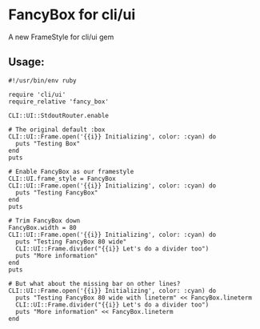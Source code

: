 # FancyBox for cli/ui

A new FrameStyle for cli/ui gem

## Usage:

    #!/usr/bin/env ruby

    require 'cli/ui'
    require_relative 'fancy_box'

    CLI::UI::StdoutRouter.enable

    # The original default :box
    CLI::UI::Frame.open('{{i}} Initializing', color: :cyan) do
      puts "Testing Box"
    end
    puts

    # Enable FancyBox as our framestyle
    CLI::UI.frame_style = FancyBox
    CLI::UI::Frame.open('{{i}} Initializing', color: :cyan) do
      puts "Testing FancyBox"
    end
    puts

    # Trim FancyBox down
    FancyBox.width = 80
    CLI::UI::Frame.open('{{i}} Initializing', color: :cyan) do
      puts "Testing FancyBox 80 wide"
      CLI::UI::Frame.divider("{{i}} Let's do a divider too")
      puts "More information"
    end
    puts

    # But what about the missing bar on other lines?
    CLI::UI::Frame.open('{{i}} Initializing', color: :cyan) do
      puts "Testing FancyBox 80 wide with lineterm" << FancyBox.lineterm
      CLI::UI::Frame.divider("{{i}} Let's do a divider too")
      puts "More information" << FancyBox.lineterm
    end
